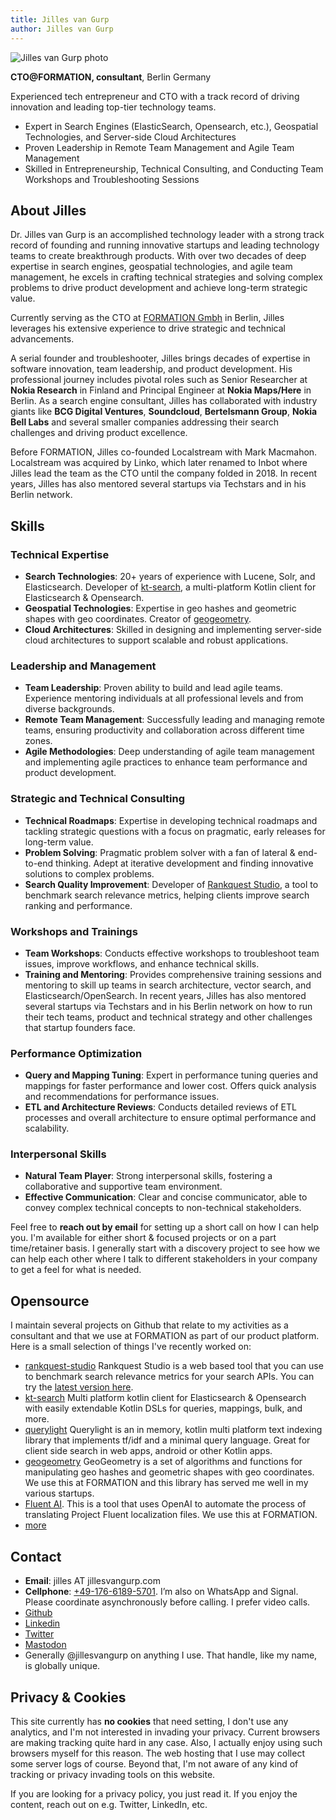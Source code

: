 ```yaml
---
title: Jilles van Gurp
author: Jilles van Gurp
---
```

<img class="float-right border-0 rounded-lg shadow-xl hover:shadow-2xl w-32 h-32 xl:w-72 xl:h-72" alt="Jilles van Gurp photo" src="https://www.jillesvangurp.com/static/jilles.jpg" id="selfie"/>

**CTO@FORMATION, consultant**, Berlin Germany

Experienced tech entrepreneur and CTO with a track record of driving innovation and leading top-tier technology teams.

- Expert in Search Engines (ElasticSearch, Opensearch, etc.), Geospatial Technologies, and Server-side Cloud Architectures
- Proven Leadership in Remote Team Management and Agile Team Management
- Skilled in Entrepreneurship, Technical Consulting, and Conducting Team Workshops and Troubleshooting Sessions

## About Jilles

Dr. Jilles van Gurp is an accomplished technology leader with a strong track record of founding and running innovative startups and leading technology teams to create breakthrough products. With over two decades of deep expertise in search engines, geospatial technologies, and agile team management, he excels in crafting technical strategies and solving complex problems to drive product development and achieve long-term strategic value.

Currently serving as the CTO at [FORMATION Gmbh](https://tryformation.com) in Berlin, Jilles leverages his extensive experience to drive strategic and technical advancements.

A serial founder and troubleshooter, Jilles brings decades of expertise in software innovation, team leadership, and product development. His professional journey includes pivotal roles such as Senior Researcher at **Nokia Research** in Finland and Principal Engineer at **Nokia Maps/Here** in Berlin. As a search engine consultant, Jilles has collaborated with industry giants like **BCG Digital Ventures**, **Soundcloud**, **Bertelsmann Group**, **Nokia Bell Labs** and several smaller companies addressing their search challenges and driving product excellence.

Before FORMATION, Jilles co-founded Localstream with Mark Macmahon. Localstream was acquired by Linko, which later renamed to Inbot where Jilles lead the team as the CTO until the company folded in 2018. In recent years, Jilles has also mentored several startups via Techstars and in his Berlin network.

## Skills

### Technical Expertise

- **Search Technologies**: 20+ years of experience with Lucene, Solr, and Elasticsearch. Developer of [kt-search](https://github.com/jillesvangurp/kt-search), a multi-platform Kotlin client for Elasticsearch & Opensearch.
- **Geospatial Technologies**: Expertise in geo hashes and geometric shapes with geo coordinates. Creator of [geogeometry](https://github.com/jillesvangurp/geogeometry).
- **Cloud Architectures**: Skilled in designing and implementing server-side cloud architectures to support scalable and robust applications.

### Leadership and Management

- **Team Leadership**: Proven ability to build and lead agile teams. Experience mentoring individuals at all professional levels and from diverse backgrounds.
- **Remote Team Management**: Successfully leading and managing remote teams, ensuring productivity and collaboration across different time zones.
- **Agile Methodologies**: Deep understanding of agile team management and implementing agile practices to enhance team performance and product development.

### Strategic and Technical Consulting

- **Technical Roadmaps**: Expertise in developing technical roadmaps and tackling strategic questions with a focus on pragmatic, early releases for long-term value.
- **Problem Solving**: Pragmatic problem solver with a fan of lateral & end-to-end thinking. Adept at iterative development and finding innovative solutions to complex problems.
- **Search Quality Improvement**: Developer of [Rankquest Studio](https://rankquest.jillesvangurp.com), a tool to benchmark search relevance metrics, helping clients improve search ranking and performance.

### Workshops and Trainings

- **Team Workshops**: Conducts effective workshops to troubleshoot team issues, improve workflows, and enhance technical skills.
- **Training and Mentoring**: Provides comprehensive training sessions and mentoring to skill up teams in search architecture, vector search, and Elasticsearch/OpenSearch. In recent years, Jilles has also mentored several startups via Techstars and in his Berlin network on how to run their tech teams, product and technical strategy and other challenges that startup founders face.

### Performance Optimization

- **Query and Mapping Tuning**: Expert in performance tuning queries and mappings for faster performance and lower cost. Offers quick analysis and recommendations for performance issues.
- **ETL and Architecture Reviews**: Conducts detailed reviews of ETL processes and overall architecture to ensure optimal performance and scalability.

### Interpersonal Skills

- **Natural Team Player**: Strong interpersonal skills, fostering a collaborative and supportive team environment.
- **Effective Communication**: Clear and concise communicator, able to convey complex technical concepts to non-technical stakeholders.


Feel free to **reach out by email** for setting up a short call on how I can help you. I'm available for either short & focused projects or on a part time/retainer basis. I generally start with a discovery project to see how we can help each other where I talk to different stakeholders in your company to get a feel for what is needed.

## Opensource

I maintain several projects on Github that relate to my activities as a consultant and that we use at FORMATION as part of our product platform. Here is a small selection of things I've recently worked on:


- [rankquest-studio](https://rankquest.jillesvangurp.com) Rankquest Studio is a web based tool that you can use to benchmark search relevance metrics for your search APIs.  You can try the [latest version here](https://rankquest.jillesvangurp.com).
- [kt-search](https://github.com/jillesvangurp/kt-search) Multi platform kotlin client for Elasticsearch & Opensearch with easily extendable Kotlin DSLs for queries, mappings, bulk, and more.
- [querylight](https://github.com/jillesvangurp/querylight) Querylight is an in memory, kotlin multi platform text indexing library that implements tf/idf and a minimal query language. Great for client side search in web apps, android or other Kotlin apps.
- [geogeometry](https://github.com/jillesvangurp/geogeometry) GeoGeometry is a set of algorithms and functions for manipulating geo hashes and geometric shapes with geo coordinates. We use this at FORMATION and this library has served me well in my various startups.
- [Fluent AI](https://fluent-ai.jillesvangurp.com). This is a tool that uses OpenAI to automate the process of translating Project Fluent localization files. We use this at FORMATION.
- [more](https://github.com/jillesvangurp?tab=repositories)

## Contact

- **Email**: jilles AT jillesvangurp.com
- **Cellphone**: [+49-176-6189-5701](sms://+4917661895701). I’m also on WhatsApp and Signal. Please coordinate asynchronously before calling. I prefer video calls.
- [Github](https://github.com/jillesvangurp)
- [Linkedin](https://linkedin.com/in/jillesvangurp)
- [Twitter](https://twitter.com/jillesvangurp)
- <a href="https://mastodon.world/@jillesvangurp" rel="me">Mastodon</a>
- Generally @jillesvangurp on anything I use. That handle, like my name, is globally unique.

## Privacy & Cookies

This site currently has **no cookies** that need setting, I don't use any analytics, and I'm not interested in invading your privacy. Current browsers are making tracking quite hard in any case. Also, I actually enjoy using such browsers myself for this reason. The web hosting that I use may collect some server logs of course. Beyond that, I'm not aware of any kind of tracking or privacy invading tools on this website.

If you are looking for a privacy policy, you just read it. If you enjoy the content, reach out on e.g. Twitter, LinkedIn, etc.